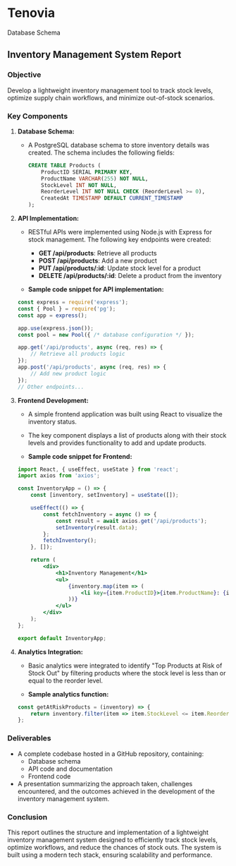 # Tenovia
Database Schema 

## Inventory Management System Report

### Objective
Develop a lightweight inventory management tool to track stock levels, optimize supply chain workflows, and minimize out-of-stock scenarios.

### Key Components

1. **Database Schema:**
   - A PostgreSQL database schema to store inventory details was created. The schema includes the following fields:
     ```sql
     CREATE TABLE Products (
         ProductID SERIAL PRIMARY KEY,
         ProductName VARCHAR(255) NOT NULL,
         StockLevel INT NOT NULL,
         ReorderLevel INT NOT NULL CHECK (ReorderLevel >= 0),
         CreatedAt TIMESTAMP DEFAULT CURRENT_TIMESTAMP
     );
     ```

2. **API Implementation:**
   - RESTful APIs were implemented using Node.js with Express for stock management. The following key endpoints were created:
     - **GET /api/products**: Retrieve all products
     - **POST /api/products**: Add a new product
     - **PUT /api/products/:id**: Update stock level for a product
     - **DELETE /api/products/:id**: Delete a product from the inventory

   - **Sample code snippet for API implementation:**
   ```javascript
   const express = require('express');
   const { Pool } = require('pg');
   const app = express();
   
   app.use(express.json());
   const pool = new Pool({ /* database configuration */ });

   app.get('/api/products', async (req, res) => {
       // Retrieve all products logic
   });
   app.post('/api/products', async (req, res) => {
       // Add new product logic
   });
   // Other endpoints...
   ```

3. **Frontend Development:**
   - A simple frontend application was built using React to visualize the inventory status.
   - The key component displays a list of products along with their stock levels and provides functionality to add and update products.

   - **Sample code snippet for Frontend:**
   ```jsx
   import React, { useEffect, useState } from 'react';
   import axios from 'axios';

   const InventoryApp = () => {
       const [inventory, setInventory] = useState([]);

       useEffect(() => {
           const fetchInventory = async () => {
               const result = await axios.get('/api/products');
               setInventory(result.data);
           };
           fetchInventory();
       }, []);

       return (
           <div>
               <h1>Inventory Management</h1>
               <ul>
                   {inventory.map(item => (
                       <li key={item.ProductID}>{item.ProductName}: {item.StockLevel}</li>
                   ))}
               </ul>
           </div>
       );
   };

   export default InventoryApp;
   ```

4. **Analytics Integration:**
   - Basic analytics were integrated to identify "Top Products at Risk of Stock Out" by filtering products where the stock level is less than or equal to the reorder level.

   - **Sample analytics function:**
   ```javascript
   const getAtRiskProducts = (inventory) => {
       return inventory.filter(item => item.StockLevel <= item.ReorderLevel);
   };
   ```

### Deliverables
- A complete codebase hosted in a GitHub repository, containing:
  - Database schema
  - API code and documentation
  - Frontend code
- A presentation summarizing the approach taken, challenges encountered, and the outcomes achieved in the development of the inventory management system.

### Conclusion
This report outlines the structure and implementation of a lightweight inventory management system designed to efficiently track stock levels, optimize workflows, and reduce the chances of stock outs. The system is built using a modern tech stack, ensuring scalability and performance.

